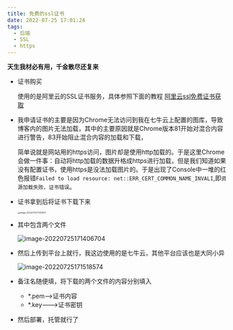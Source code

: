 ```yaml
---
title: 免费的ssl证书
date: 2022-07-25 17:01:24
tags:
  - 后端
  - SSL
  - https
---
```


**天生我材必有用，千金散尽还复来**

<!--more-->

- 证书购买

  使用的是阿里云的SSL证书服务，具体参照下面的教程
  [阿里云ssl免费证书获取](https://developer.aliyun.com/article/875508?spm=5176.21213303.J_6704733920.15.1b1753c9yTaqcs&scm=20140722.S_community%40%40%E6%96%87%E7%AB%A0%40%40875508._.ID_community%40%40%E6%96%87%E7%AB%A0%40%40875508-RL_ssl%E5%85%8D%E8%B4%B9%E8%AF%81%E4%B9%A6-LOC_main-OR_ser-V_2-P0_3)

- 我申请证书的主要是因为Chrome无法访问到我在七牛云上配置的图库，导致博客内的图片无法加载，其中的主要原因就是Chrome版本81开始对混合内容进行警告，83开始阻止混合内容的加载和下载，

  简单说就是网站用的https访问，图片却是使用http加载的。于是这里Chrome会做一件事：自动将http加载的数据升格成https进行加载，但是我们知道如果没有配置证书，使用https是没法加载图片的。于是出现了Console中一堆的红色报错`Failed to load resource: net::ERR_CERT_COMMON_NAME_INVALI`,即`资源加载失败，证书错误`。

- 证书拿到后将证书下载下来

   <img src="https://img.buxiaoxing.com/uPic/2022/07/25171312-AipKS6-image-20220725171310937.png" alt="image-20220725171310937" style="zoom: 33%;" />

- 其中包含两个文件

   ![image-20220725171406704](http://img.buxiaoxing.com/uPic/2022/07/25171408-CL1ZlZ-image-20220725171406704.png)

- 然后上传到平台上就行，我这边使用的是七牛云，其他平台应该也是大同小异

  ![image-20220725171518574](http://img.buxiaoxing.com/uPic/2022/07/25171520-AVB0Ul-image-20220725171518574.png)

- 备注名随便填，将下载的两个文件的内容分别填入
  - *.pem-->证书内容
  - *.key--->证书密钥
- 然后部署，托管就行了
